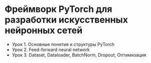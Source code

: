 # Фреймворк PyTorch для разработки искусственных нейронных сетей
* Урок 1. Основные понятия и структуры PyTorch
* Урок 2. Feed-forward neural network
* Урок 3. Dataset, Dataloader, BatchNorm, Dropout, Оптимизация
  
